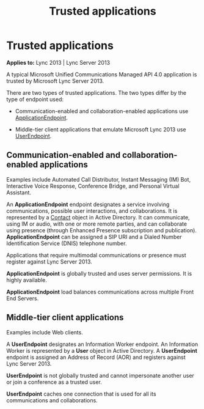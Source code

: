 ﻿---
title: Trusted applications
TOCTitle: Trusted applications
ms:assetid: 12b41b03-6149-4e97-bc70-adaeb2aa28e3
ms:mtpsurl: https://msdn.microsoft.com/library/Dn466044(v=office.15)
ms:contentKeyID: 57103037
ms.date: 07/25/2014
mtps_version: v=office.15
---

# Trusted applications


**Applies to:** Lync 2013 | Lync Server 2013

A typical Microsoft Unified Communications Managed API 4.0 application is trusted by Microsoft Lync Server 2013.

There are two types of trusted applications. The two types differ by the type of endpoint used:

  - Communication-enabled and collaboration-enabled applications use [ApplicationEndpoint](https://msdn.microsoft.com/library/hh384825\(v=office.15\)).

  - Middle-tier client applications that emulate Microsoft Lync 2013 use [UserEndpoint](https://msdn.microsoft.com/library/hh348819\(v=office.15\)).

## Communication-enabled and collaboration-enabled applications

Examples include Automated Call Distributor, Instant Messaging (IM) Bot, Interactive Voice Response, Conference Bridge, and Personal Virtual Assistant.

An **ApplicationEndpoint** endpoint designates a service involving communications, possible user interactions, and collaborations. It is represented by a [Contact](https://msdn.microsoft.com/library/hh381065\(v=office.15\)) object in Active Directory. It can communicate, using IM or audio, with one or more remote parties, and can collaborate using presence (through Enhanced Presence subscription and publication). **ApplicationEndpoint** can be assigned a SIP URI and a Dialed Number Identification Service (DNIS) telephone number.

Applications that require multimodal communications or presence must register against Lync Server 2013.

**ApplicationEndpoint** is globally trusted and uses server permissions. It is highly available.

**ApplicationEndpoint** load balances communications across multiple Front End Servers.

## Middle-tier client applications

Examples include Web clients.

A **UserEndpoint** designates an Information Worker endpoint. An Information Worker is represented by a **User** object in Active Directory. A **UserEndpoint** endpoint is assigned an Address of Record (AOR) and registers against Lync Server 2013.

**UserEndpoint** is not globally trusted and cannot impersonate another user or join a conference as a trusted user.

**UserEndpoint** caches one connection that is used for all its communications and collaborations.

